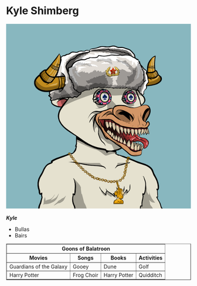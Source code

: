 <!DOCTYPE html>
<html lang="en-us">
<head>
  <meta charset="UTF-8">
  <title>Activity 1: Basic HTML Bio</title>
</head>

<body>
  <h1><b>Kyle Shimberg</b></h1>
  <article>
  <img src="unnamed.png" alt="Kyle">
  <p><em><b>Kyle</b></em></p>
  </article>
  <article>
    <ul>
      <li>Bullas</li>
      <li>Bairs</li>
    </ul>

  </article>
  <article>
    <table border="1">
      <thead>
        <tr>
          <th colspan="4">Goons of Balatroon</th>
        </tr>
        <tr>
          <th>Movies</th>
          <th>Songs</th>
          <th>Books</th>
          <th>Activities</th>
        </tr>
      </thead>
      <tbody>
        <tr>
          <td>Guardians of the Galaxy</td>
          <td>Gooey</td>
          <td>Dune</td>
          <td>Golf</td>
        </tr>
        <tr>
          <td>Harry Potter</td>
          <td>Frog Choir</td>
          <td>Harry Potter</td>
          <td>Quidditch</td>
        </tr>
  </article>
</body>

</html>


